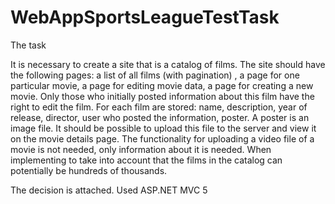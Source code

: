 # WebAppSportsLeagueTestTask

The task

It is necessary to create a site that is a catalog of films. The site should have the following pages: a list of all films (with pagination)
, a page for one particular movie, a page for editing movie data, a page for creating a new movie. Only those who initially posted 
information about this film have the right to edit the film. For each film are stored: name, description, year of release, director, 
user who posted the information, poster. A poster is an image file. It should be possible to upload this file to the server and view it 
on the movie details page. The functionality for uploading a video file of a movie is not needed, only information about it is needed. 
When implementing to take into account that the films in the catalog can potentially be hundreds of thousands.

The decision is attached. Used ASP.NET MVC 5
